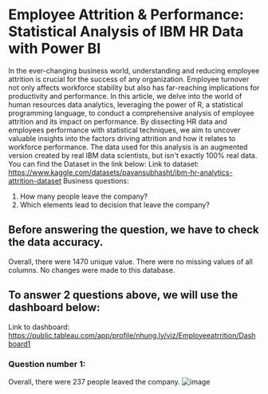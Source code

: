 # Employee Attrition & Performance: Statistical Analysis of IBM HR Data with Power BI
In the ever-changing business world, understanding and reducing employee attrition is crucial for the success of any organization. Employee turnover not only affects workforce stability but also has far-reaching implications for productivity and performance. In this article, we delve into the world of human resources data analytics, leveraging the power of R, a statistical programming language, to conduct a comprehensive analysis of employee attrition and its impact on performance. By dissecting HR data and employees performance with statistical techniques, we aim to uncover valuable insights into the factors driving attrition and how it relates to workforce performance. 
The data used for this analysis is an augmented version created by real IBM data scientists, but isn't exactly 100% real data. You can find the Dataset in the link below:
Link to dataset: https://www.kaggle.com/datasets/pavansubhasht/ibm-hr-analytics-attrition-dataset
Business questions:
1. How many people leave the company?
2. Which elements lead to decision that leave the company?
## Before answering the question, we have to check the data accuracy.
Overall, there were 1470 unique value. There were no missing values of all columns. No changes were made to this database.
## To answer 2 questions above, we will use the dashboard below:
Link to dashboard: https://public.tableau.com/app/profile/nhung.ly/viz/Employeeatrrition/Dashboard1
### Question number 1:
Overall, there were 237 people leaved the company. 
![image](https://github.com/nhungly2805/employee-attrition/assets/128270865/d8d22e48-54b6-4c52-8875-46cd9fd82810)
